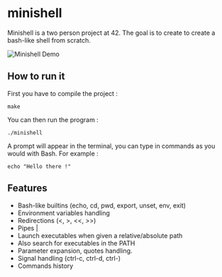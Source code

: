 # minishell
Minishell is a two person project at 42. The goal is to create to create a bash-like shell from scratch.

![Minishell Demo](https://user-images.githubusercontent.com/92207326/199325562-99e55cc2-61be-46d7-ab5d-df5fa266666e.gif)

## How to run it

First you have to compile the project :
```
make
```
You can then run the program :
```
./minishell
```
A prompt will appear in the terminal, you can type in commands as you would with Bash. For example :
```
echo "Hello there !"
```

## Features
* Bash-like builtins (echo, cd, pwd, export, unset, env, exit)
* Environment variables handling
* Redirections (<, >, <<, >>)
* Pipes |
* Launch executables when given a relative/absolute path
* Also search for executables in the PATH
* Parameter expansion, quotes handling.
* Signal handling (ctrl-c, ctrl-d, ctrl-\)
* Commands history



